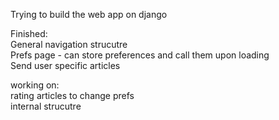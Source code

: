 Trying to build the web app on django

Finished:\
General navigation strucutre\
Prefs page - can store preferences and call them upon loading\
Send user specific articles

working on:\
rating articles to change prefs\
internal strucutre
